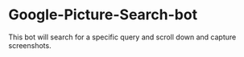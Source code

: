 # Google-Picture-Search-bot
This bot will search for a specific query and scroll down and capture screenshots.
